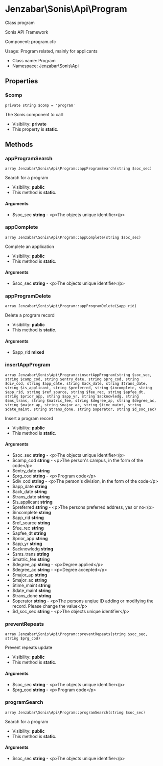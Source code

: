 Jenzabar\Sonis\Api\Program
===============

Class program

Sonis API Framework

Component: program.cfc

Usage: Program related, mainly for applicants


* Class name: Program
* Namespace: Jenzabar\Sonis\Api





Properties
----------


### $comp

    private string $comp = 'program'

The Sonis component to call



* Visibility: **private**
* This property is **static**.


Methods
-------


### appProgramSearch

    array Jenzabar\Sonis\Api\Program::appProgramSearch(string $soc_sec)

Search for a program



* Visibility: **public**
* This method is **static**.


#### Arguments
* $soc_sec **string** - &lt;p&gt;The objects unique identifier&lt;/p&gt;



### appComplete

    array Jenzabar\Sonis\Api\Program::appComplete(string $soc_sec)

Complete an application



* Visibility: **public**
* This method is **static**.


#### Arguments
* $soc_sec **string** - &lt;p&gt;The objects unique identifier&lt;/p&gt;



### appProgramDelete

    array Jenzabar\Sonis\Api\Program::appProgramDelete($app_rid)

Delete a program record



* Visibility: **public**
* This method is **static**.


#### Arguments
* $app_rid **mixed**



### insertAppProgram

    array Jenzabar\Sonis\Api\Program::insertAppProgram(string $soc_sec, string $camp_cod, string $entry_date, string $prg_cod, string $div_cod, string $app_date, string $ack_date, string $trans_date, string $is_applicant, string $preferred, string $incomplete, string $app_rid, string $ref_source, string $fee_rec, string $apfee_dt, string $prior_app, string $app_yr, string $acknowledg, string $sms_trans, string $matric_fee, string $degree_ap, string $degree_ac, string $major_ap, string $major_ac, string $time_maint, string $date_maint, string $trans_done, string $operator, string $d_soc_sec)

Insert a program record



* Visibility: **public**
* This method is **static**.


#### Arguments
* $soc_sec **string** - &lt;p&gt;The objects unique identifier&lt;/p&gt;
* $camp_cod **string** - &lt;p&gt;The person&#039;s campus, in the form of the code&lt;/p&gt;
* $entry_date **string**
* $prg_cod **string** - &lt;p&gt;Program code&lt;/p&gt;
* $div_cod **string** - &lt;p&gt;The person&#039;s division, in the form of the code&lt;/p&gt;
* $app_date **string**
* $ack_date **string**
* $trans_date **string**
* $is_applicant **string**
* $preferred **string** - &lt;p&gt;The persons preferred address, yes or no&lt;/p&gt;
* $incomplete **string**
* $app_rid **string**
* $ref_source **string**
* $fee_rec **string**
* $apfee_dt **string**
* $prior_app **string**
* $app_yr **string**
* $acknowledg **string**
* $sms_trans **string**
* $matric_fee **string**
* $degree_ap **string** - &lt;p&gt;Degree applied&lt;/p&gt;
* $degree_ac **string** - &lt;p&gt;Degree accepted&lt;/p&gt;
* $major_ap **string**
* $major_ac **string**
* $time_maint **string**
* $date_maint **string**
* $trans_done **string**
* $operator **string** - &lt;p&gt;The persons unqiue ID adding or modifying the record. Please change the value&lt;/p&gt;
* $d_soc_sec **string** - &lt;p&gt;The objects unique identifier&lt;/p&gt;



### preventRepeats

    array Jenzabar\Sonis\Api\Program::preventRepeats(string $soc_sec, string $prg_cod)

Prevent repeats update



* Visibility: **public**
* This method is **static**.


#### Arguments
* $soc_sec **string** - &lt;p&gt;The objects unique identifier&lt;/p&gt;
* $prg_cod **string** - &lt;p&gt;Program code&lt;/p&gt;



### programSearch

    array Jenzabar\Sonis\Api\Program::programSearch(string $soc_sec)

Search for a program



* Visibility: **public**
* This method is **static**.


#### Arguments
* $soc_sec **string** - &lt;p&gt;The objects unique identifier&lt;/p&gt;


